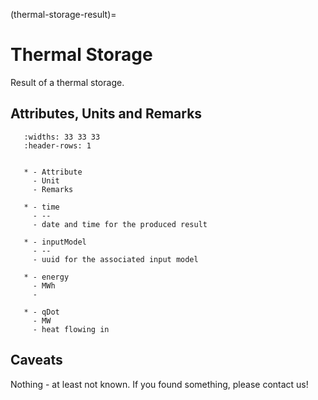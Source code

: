 (thermal-storage-result)=

# Thermal Storage

Result of a thermal storage.

## Attributes, Units and Remarks

```{list-table}
   :widths: 33 33 33
   :header-rows: 1


   * - Attribute
     - Unit
     - Remarks

   * - time
     - --
     - date and time for the produced result

   * - inputModel
     - --
     - uuid for the associated input model

   * - energy
     - MWh
     -

   * - qDot
     - MW
     - heat flowing in

```

## Caveats

Nothing - at least not known.
If you found something, please contact us!
